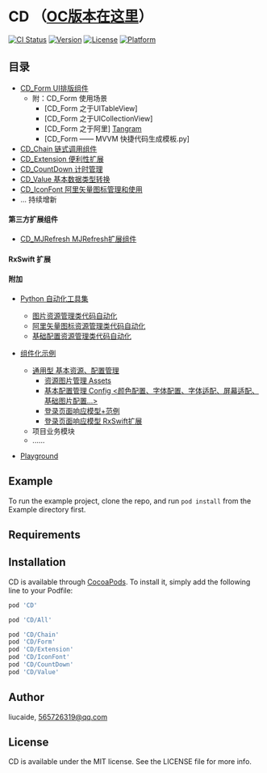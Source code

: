 # CD  （[OC版本在这里](https://github.com/liucaide/CD_ObjC)）

[![CI Status](https://img.shields.io/travis/liucaide/CD.svg?style=flat)](https://travis-ci.org/liucaide/CD)
[![Version](https://img.shields.io/cocoapods/v/CD.svg?style=flat)](https://cocoapods.org/pods/CD)
[![License](https://img.shields.io/cocoapods/l/CD.svg?style=flat)](https://cocoapods.org/pods/CD)
[![Platform](https://img.shields.io/cocoapods/p/CD.svg?style=flat)](https://cocoapods.org/pods/CD)

## 目录
- [CD_Form UI排版组件](https://github.com/liucaide/CD/tree/master/CD/CD_Form)
  - 附：CD_Form 使用场景
    - [CD_Form 之于UITableView]
    - [CD_Form 之于UICollectionView]
    - [CD_Form 之于阿里] [Tangram](https://github.com/alibaba/tangram-ios)
    - [CD_Form —— MVVM 快捷代码生成模板.py]
- [CD_Chain 链式调用组件](https://github.com/liucaide/CD/tree/master/CD/CD_Chain)
- [CD_Extension 便利性扩展](https://github.com/liucaide/CD/tree/master/CD/CD_Extension)
- [CD_CountDown 计时管理](https://github.com/liucaide/CD/tree/master/CD/CD_CountDown)
- [CD_Value 基本数据类型转换](https://github.com/liucaide/CD/tree/master/CD/CD_Value)
- [CD_IconFont 阿里矢量图标管理和使用](https://github.com/liucaide/CD/tree/master/CD/CD_IconFont)
- ... 持续增新


#### 第三方扩展组件
- [CD_MJRefresh MJRefresh扩展组件](https://github.com/liucaide/CD/tree/master/CD/CD_MJRefresh)

#### RxSwift 扩展

#### 附加
- [Python 自动化工具集](https://github.com/liucaide/CD/tree/master/PyToSwift)
  - [图片资源管理类代码自动化](https://github.com/liucaide/CD/blob/master/PyToSwift/swift_assets.py)
  - [阿里矢量图标资源管理类代码自动化](https://github.com/liucaide/CD/blob/master/PyToSwift/swift_iconfont.py)
  - [基础配置资源管理类代码自动化](https://github.com/liucaide/CD/blob/master/PyToSwift/swift_config.py)

- [组件化示例](https://github.com/liucaide/CD/tree/master/Example)
  - [通用型 基本资源、配置管理](https://github.com/liucaide/CD/tree/master/Example/Util)
    - [资源图片管理 Assets](https://github.com/liucaide/CD/tree/master/Example/Util/Assets)
    - [基本配置管理 Config <颜色配置、字体配置、字体适配、屏幕适配、基础图片配置...>](https://github.com/liucaide/CD/tree/master/Example/Util/Config)
    - [登录页面响应模型+范例](https://github.com/liucaide/CD/tree/master/Example/Util/M_Sign)
    - [登录页面响应模型 RxSwift扩展](https://github.com/liucaide/CD/tree/master/Example/Util/M_SignRx)
  - 项目业务模块
  - ......
- [Playground](https://github.com/liucaide/CD/tree/master/Playground)


## Example

To run the example project, clone the repo, and run `pod install` from the Example directory first.

## Requirements

## Installation

CD is available through [CocoaPods](https://cocoapods.org). To install
it, simply add the following line to your Podfile:

```ruby
pod 'CD'
```
```ruby
pod 'CD/All'
```
```ruby
pod 'CD/Chain'
pod 'CD/Form'
pod 'CD/Extension'
pod 'CD/IconFont'
pod 'CD/CountDown'
pod 'CD/Value'
```
## Author

liucaide, 565726319@qq.com

## License

CD is available under the MIT license. See the LICENSE file for more info.
